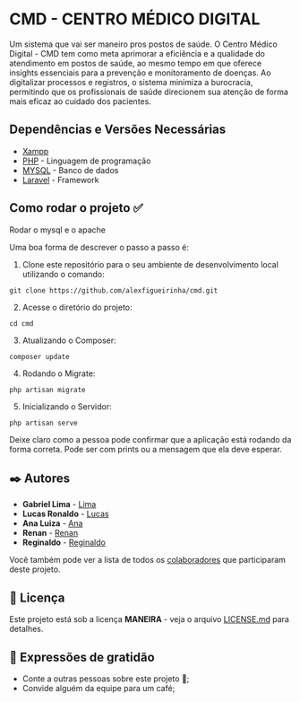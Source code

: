 # CMD - CENTRO MÉDICO DIGITAL

Um sistema que vai ser maneiro pros postos de saúde. O Centro Médico Digital - CMD tem como meta aprimorar a eficiência e a qualidade do atendimento em postos de saúde, ao mesmo tempo em que oferece insights essenciais para a prevenção e monitoramento de doenças. Ao digitalizar processos e registros, o sistema minimiza a burocracia, permitindo que os profissionais de saúde direcionem sua atenção de forma mais eficaz ao cuidado dos pacientes.


## Dependências e Versões Necessárias
* [Xampp](https://www.apachefriends.org/pt_br/download.html) 
* [PHP](https://www.php.net/docs.php) - Linguagem de programação 
* [MYSQL](https://dev.mysql.com/doc/) - Banco de dados
* [Laravel](https://laravel.com/) - Framework


## Como rodar o projeto ✅
Rodar o mysql e o apache

Uma boa forma de descrever o passo a passo é:

1. Clone este repositório para o seu ambiente de desenvolvimento local utilizando o comando:
```
git clone https://github.com/alexfigueirinha/cmd.git
```
2. Acesse o diretório do projeto:
```
cd cmd
```
3. Atualizando o Composer:
```
composer update
```
4. Rodando o Migrate:
```
php artisan migrate
```
5. Inicializando o Servidor:
```
php artisan serve
```

Deixe claro como a pessoa pode confirmar que a aplicação está rodando da forma correta. Pode ser com prints ou a mensagem que ela deve esperar.


## ✒️ Autores

* **Gabriel Lima** - [Lima](https://github.com/gp0987gp)
* **Lucas Ronaldo** - [Lucas](https://github.com/LucasRonaldo)
* **Ana Luiza** - [Ana](https://github.com/Analuuuiza)
* **Renan** - [Renan](https://github.com/renanbno)
* **Reginaldo** - [Reginaldo](https://github.com/Regisjr246)

Você também pode ver a lista de todos os [colaboradores](https://github.com/gp0987gp) que participaram deste projeto.

## 📄 Licença

Este projeto está sob a licença **MANEIRA** - veja o arquivo [LICENSE.md](./LICENSE.md) para detalhes.

## 🎁 Expressões de gratidão

* Conte a outras pessoas sobre este projeto 📢;
* Convide alguém da equipe para um café;
